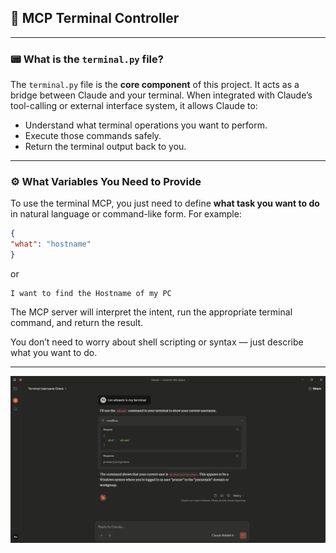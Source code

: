 ## 🧠 MCP Terminal Controller

---

### 📟 What is the `terminal.py` file?

The `terminal.py` file is the **core component** of this project. It acts as a bridge between Claude and your terminal. When integrated with Claude’s tool-calling or external interface system, it allows Claude to:

* Understand what terminal operations you want to perform.
* Execute those commands safely.
* Return the terminal output back to you.

---

### ⚙️ What Variables You Need to Provide

To use the terminal MCP, you just need to define **what task you want to do** in natural language or command-like form. For example:

```json
{
"what": "hostname"
}
```
or
```
I want to find the Hostname of my PC
```

The MCP server will interpret the intent, run the appropriate terminal command, and return the result.

You don’t need to worry about shell scripting or syntax — just describe what you want to do.

---

![alt text](image.png)